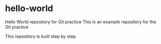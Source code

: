 # hello-world

Hello World repository for Git practice
This is an example repository for the Git practice 

This repository is built step by step.
